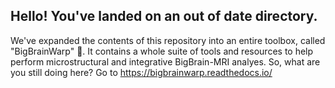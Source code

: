 ## Hello! You've landed on an out of date directory.
We've expanded the contents of this repository into an entire toolbox, called "BigBrainWarp" 🎉. It contains a whole suite of tools and resources to help perform microstructural and integrative BigBrain-MRI analyes. So, what are you still doing here? Go to https://bigbrainwarp.readthedocs.io/


